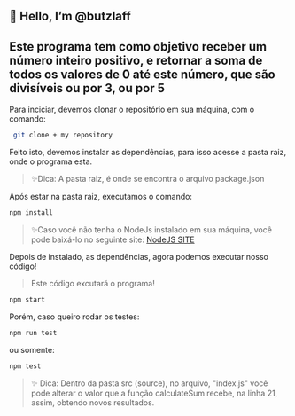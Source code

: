 ## <h2>👋 Hello, I’m @butzlaff</h2>

## Este programa tem como objetivo receber um número inteiro positivo, e retornar a soma de todos os valores de 0 até este número, que são divisíveis ou por 3, ou por 5

<p>Para inciciar, devemos clonar o repositório em sua máquina, com o comando:

```sh
 git clone + my repository 
```

Feito isto, devemos instalar as dependências, para isso acesse a pasta raiz, onde o programa esta.

> ✨Dica: A pasta raiz, é onde se encontra o arquivo package.json

Após estar na pasta raiz, executamos o comando:

```sh
npm install  
```
> ✨Caso você não tenha o NodeJs instalado em sua máquina, você pode baixá-lo no seguinte site: [NodeJS SITE](https://nodejs.org/en)

Depois de instalado, as dependências, agora podemos executar nosso código!


> Este código excutará o programa!
```sh
npm start  
```

Porém, caso queiro rodar os testes:
```sh
npm run test
```
ou somente:
```sh
npm test
```

> ✨ Dica:
> Dentro da pasta src (source), no arquivo, "index.js" você pode alterar o valor que a função calculateSum recebe, na linha 21, assim, obtendo novos resultados.